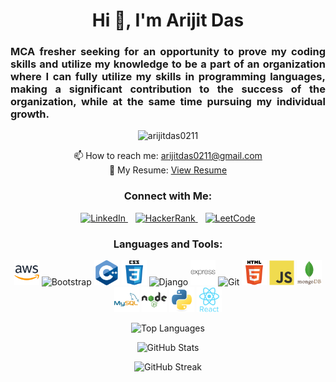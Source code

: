 <h1 align="center">Hi 👋, I'm Arijit Das</h1>
<h3 align="justify">MCA fresher seeking for an opportunity to prove my coding skills and utilize my knowledge to be a part of an organization where I can fully utilize my skills in programming languages, making a significant contribution to the success of the organization, while at the same time pursuing my individual growth.</h3>

<p align="center">
  <img src="https://komarev.com/ghpvc/?username=arijitdas0211&label=Profile%20views&color=0e75b6&style=flat" alt="arijitdas0211" />
</p>

<p align="center">
  📫 How to reach me: <a href="mailto:arijitdas0211@gmail.com">arijitdas0211@gmail.com</a><br/>
  📄 My Resume: <a href="https://drive.google.com/file/d/1yeKFmaDUfbsitFNT01QDD5R8pruCsbRl/view?usp=sharing">View Resume</a>
</p>

<h3 align="center">Connect with Me:</h3>
<p align="center">
  <a href="https://linkedin.com/in/arijitdas0211" target="_blank">
    <img src="https://raw.githubusercontent.com/rahuldkjain/github-profile-readme-generator/master/src/images/icons/Social/linked-in-alt.svg" alt="LinkedIn" height="30" width="40" />
  </a>&nbsp;&nbsp;
  <a href="https://www.hackerrank.com/arijitdas0211" target="_blank">
    <img src="https://raw.githubusercontent.com/rahuldkjain/github-profile-readme-generator/master/src/images/icons/Social/hackerrank.svg" alt="HackerRank" height="30" width="40" />
  </a>&nbsp;&nbsp;
  <a href="https://www.leetcode.com/arijitdas0211" target="_blank">
    <img src="https://raw.githubusercontent.com/rahuldkjain/github-profile-readme-generator/master/src/images/icons/Social/leet-code.svg" alt="LeetCode" height="30" width="40" />
  </a>
</p>

<h3 align="center">Languages and Tools:</h3>
<p align="center">
  <img src="https://raw.githubusercontent.com/devicons/devicon/master/icons/amazonwebservices/amazonwebservices-original-wordmark.svg" alt="AWS" height="40" width="40"/>
  <img src="https://getbootstrap.com/docs/5.3/assets/brand/bootstrap-logo-shadow.png" alt="Bootstrap" height="40" width="40"/>
  <img src="https://raw.githubusercontent.com/devicons/devicon/master/icons/cplusplus/cplusplus-original.svg" alt="C++" height="40" width="40"/>
  <img src="https://raw.githubusercontent.com/devicons/devicon/master/icons/css3/css3-original-wordmark.svg" alt="CSS3" height="40" width="40"/>
  <img src="https://cdn.worldvectorlogo.com/logos/django.svg" alt="Django" height="40" width="40"/>
  <img src="https://raw.githubusercontent.com/devicons/devicon/master/icons/express/express-original-wordmark.svg" alt="Express.js" height="40" width="40"/>
  <img src="https://www.vectorlogo.zone/logos/git-scm/git-scm-icon.svg" alt="Git" height="40" width="40"/>
  <img src="https://raw.githubusercontent.com/devicons/devicon/master/icons/html5/html5-original-wordmark.svg" alt="HTML5" height="40" width="40"/>
  <img src="https://raw.githubusercontent.com/devicons/devicon/master/icons/javascript/javascript-original.svg" alt="JavaScript" height="40" width="40"/>
  <img src="https://raw.githubusercontent.com/devicons/devicon/master/icons/mongodb/mongodb-original-wordmark.svg" alt="MongoDB" height="40" width="40"/>
  <img src="https://raw.githubusercontent.com/devicons/devicon/master/icons/mysql/mysql-original-wordmark.svg" alt="MySQL" height="40" width="40"/>
  <img src="https://raw.githubusercontent.com/devicons/devicon/master/icons/nodejs/nodejs-original-wordmark.svg" alt="Node.js" height="40" width="40"/>
  <img src="https://raw.githubusercontent.com/devicons/devicon/master/icons/python/python-original.svg" alt="Python" height="40" width="40"/>
  <img src="https://raw.githubusercontent.com/devicons/devicon/master/icons/react/react-original-wordmark.svg" alt="React" height="40" width="40"/>
</p>

<p align="center">
  <img src="https://github-readme-stats.vercel.app/api/top-langs/?username=arijitdas0211&layout=compact&hide=html" alt="Top Languages" />
</p>

<p align="center">
  <img src="https://github-readme-stats.vercel.app/api?username=arijitdas0211&show_icons=true" alt="GitHub Stats" />
</p>

<p align="center">
  <img src="https://github-readme-streak-stats.herokuapp.com/?user=arijitdas0211" alt="GitHub Streak" />
</p>
